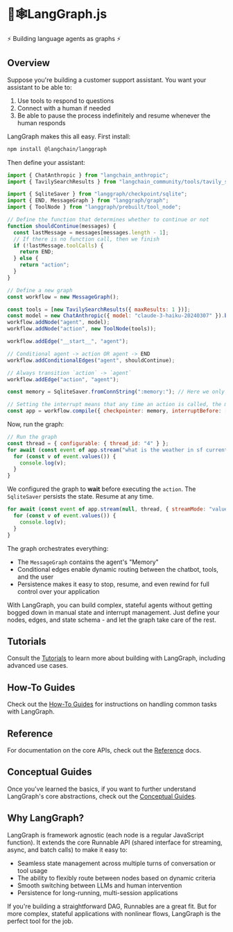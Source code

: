 # 🦜🕸️LangGraph.js

⚡ Building language agents as graphs ⚡

## Overview

Suppose you're building a customer support assistant. You want your assistant to be able to:

1. Use tools to respond to questions
2. Connect with a human if needed
3. Be able to pause the process indefinitely and resume whenever the human responds

LangGraph makes this all easy. First install:

```bash
npm install @langchain/langgraph
```

Then define your assistant:

```javascript
import { ChatAnthropic } from "langchain_anthropic";
import { TavilySearchResults } from "langchain_community/tools/tavily_search";

import { SqliteSaver } from "langgraph/checkpoint/sqlite";
import { END, MessageGraph } from "langgraph/graph";
import { ToolNode } from "langgraph/prebuilt/tool_node";

// Define the function that determines whether to continue or not
function shouldContinue(messages) {
  const lastMessage = messages[messages.length - 1];
  // If there is no function call, then we finish
  if (!lastMessage.toolCalls) {
    return END;
  } else {
    return "action";
  }
}

// Define a new graph
const workflow = new MessageGraph();

const tools = [new TavilySearchResults({ maxResults: 1 })];
const model = new ChatAnthropic({ model: "claude-3-haiku-20240307" }).bindTools(tools);
workflow.addNode("agent", model);
workflow.addNode("action", new ToolNode(tools));

workflow.addEdge("__start__", "agent");

// Conditional agent -> action OR agent -> END
workflow.addConditionalEdges("agent", shouldContinue);

// Always transition `action` -> `agent`
workflow.addEdge("action", "agent");

const memory = SqliteSaver.fromConnString(":memory:"); // Here we only save in-memory

// Setting the interrupt means that any time an action is called, the machine will stop
const app = workflow.compile({ checkpointer: memory, interruptBefore: ["action"] });
```

Now, run the graph:

```javascript
// Run the graph
const thread = { configurable: { thread_id: "4" } };
for await (const event of app.stream("what is the weather in sf currently", thread, { streamMode: "values" })) {
  for (const v of event.values()) {
    console.log(v);
  }
}
```

We configured the graph to **wait** before executing the `action`. The `SqliteSaver` persists the state. Resume at any time.

```javascript
for await (const event of app.stream(null, thread, { streamMode: "values" })) {
  for (const v of event.values()) {
    console.log(v);
  }
}
```

The graph orchestrates everything:

- The `MessageGraph` contains the agent's "Memory"
- Conditional edges enable dynamic routing between the chatbot, tools, and the user
- Persistence makes it easy to stop, resume, and even rewind for full control over your application

With LangGraph, you can build complex, stateful agents without getting bogged down in manual state and interrupt management. Just define your nodes, edges, and state schema - and let the graph take care of the rest.

## Tutorials

Consult the [Tutorials](tutorials/index.md) to learn more about building with LangGraph, including advanced use cases.

## How-To Guides

Check out the [How-To Guides](how-tos/index.md) for instructions on handling common tasks with LangGraph.

## Reference

For documentation on the core APIs, check out the [Reference](reference/index.html) docs.

## Conceptual Guides

Once you've learned the basics, if you want to further understand LangGraph's core abstractions, check out the [Conceptual Guides](./concepts/index.md).

## Why LangGraph?

LangGraph is framework agnostic (each node is a regular JavaScript function). It extends the core Runnable API (shared interface for streaming, async, and batch calls) to make it easy to:

- Seamless state management across multiple turns of conversation or tool usage
- The ability to flexibly route between nodes based on dynamic criteria 
- Smooth switching between LLMs and human intervention  
- Persistence for long-running, multi-session applications

If you're building a straightforward DAG, Runnables are a great fit. But for more complex, stateful applications with nonlinear flows, LangGraph is the perfect tool for the job.